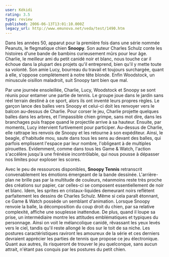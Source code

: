 ```yaml
---
user: Kékidi
rating: 3.5
type: review
published: 2006-06-13T13:01:10.000Z
legacy_url: http://www.emunova.net/veda/test/1490.htm
---
```

Dans les années 50, apparut pour la première fois dans une série nommée Peanuts, le flegmatique chien **Snoopy**. Son auteur Charles Schulz conte les histoires d'une bande de bambins curieusement mûrs pour leur âge. Charlie, le meilleur ami du petit canidé noir et blanc, nous touche car il échoue dans la plupart des projets qu'il entreprend, bien qu'il y mette toute sa volonté. Son amie Lucy, bourreau du travail et toujours surchargée, quant à elle, s'oppose complètement à notre tête blonde. Enfin Woodstock, un minuscule oisillon maladroit, suit Snoopy tant bien que mal.  

  

Par une journée ensoleillée, Charlie, Lucy, Woodstock et Snoopy se sont réunis pour entamer une partie de tennis. Le groupe joue dans le jardin sans réel terrain destiné à ce sport, alors ils ont inventé leurs propres règles. Le garçon lance des balles vers Snoopy et celui-ci doit les renvoyer vers le balcon au-dessus de Charlie. Pour corser le jeu, Charlie projette quelques balles dans les arbres, et l'impassible chien grimpe, sans mot dire, dans les branchages puis frappe quand le projectile arrive à sa hauteur. Ensuite, par moments, Lucy intervient furtivement pour participer. Au-dessus de Charlie, elle rattrape les renvois de Snoopy et les retourne à son expéditeur. Ainsi, le beagle, d'habitude mou, saute dans tous les sens au devant des balles, qui parfois emplissent l'espace par leur nombre, l'obligeant à de multiples pirouettes. Evidemment, comme dans tous les Game & Watch, l'action s'accélère jusqu'à une frénésie incontrôlable, qui nous pousse à dépasser nos limites pour exploser les scores.  

  

Avec le peu de ressources disponibles, **Snoopy Tennis** retranscrit convenablement les émotions émergeant de la bande dessinée. L'arrière-plan ne brille pas par la multitude de couleurs, néanmoins reste très proche des créations sur papier, car celles-ci se composent essentiellement de noir et blanc. Idem, les sprites en cristaux-liquides demeurant noirs reflètent parfaitement les dessins de Charles Schulz. Même si cela paraît étonnant, ce Game & Watch possède un semblant d'animation. Lorsque Snoopy renvoie la balle, la décomposition du coup droit du chien, par sa relative complexité, affiche une souplesse inattendue. De plus, quand il loupe sa prise, un intermédiaire montre les attitudes emblématiques et typiques du personnage. Ainsi on voit le mélancolique canidé, rêvassant les yeux levés vers le ciel, tandis qu'il reste allongé le dos sur le toit de sa niche. Les postures caractéristiques raviront les amoureux de la série et ces derniers devraient apprécier les parties de tennis que propose ce jeu électronique. Quant aux autres, ils risqueront de trouver le jeu quelconque, sans aucun attrait, n'étant pas conquis par les postures du petit chien.
